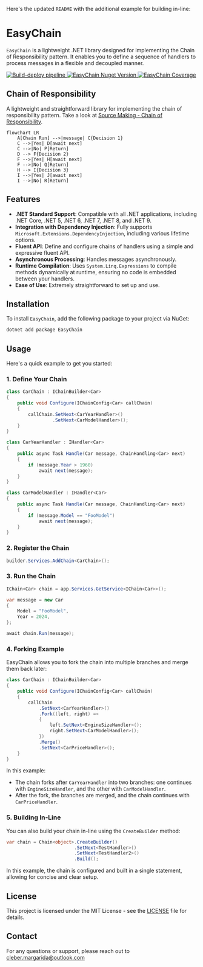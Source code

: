 Here's the updated `README` with the additional example for building in-line:

# EasyChain

`EasyChain` is a lightweight .NET library designed for implementing the Chain of Responsibility pattern. It enables you to define a sequence of handlers to process messages in a flexible and decoupled manner.

<p align="left">
  <a href="https://github.com/cleberMargarida/easy-chain/actions/workflows/workflow.yml">
    <img src="https://github.com/cleberMargarida/easy-chain/actions/workflows/workflow.yml/badge.svg" alt="Build-deploy pipeline">
  </a>
  <a href="https://www.nuget.org/packages/EasyChain">
    <img src="https://img.shields.io/nuget/vpre/EasyChain.svg" alt="EasyChain Nuget Version">
  </a>  
  <a href="https://github.com/cleberMargarida/easy-chain/actions/runs/10553862586#summary-29234823720">
    <img src="https://camo.githubusercontent.com/64e5de57df4409175a42e38d3fe23291f6fe8bc1ccf2bf2a2007c7af2df7832c/68747470733a2f2f696d672e736869656c64732e696f2f62616467652f436f6465253230436f7665726167652d38342532352d737563636573733f7374796c653d666c6174" alt="EasyChain Coverage">
  </a>
</p>

## Chain of Responsibility

A lightweight and straightforward library for implementing the chain of responsibility pattern. 
Take a look at [Source Making - Chain of Responsibility](https://sourcemaking.com/design_patterns/chain_of_responsibility).

```mermaid
flowchart LR
    A[Chain Run] -->|message| C{Decision 1}
    C -->|Yes| D[await next]
    C -->|No| P[Return]
    D --> F{Decision 2}
    F -->|Yes| H[await next]
    F -->|No| Q[Return]
    H --> I{Decision 3}
    I -->|Yes| J[await next]
    I -->|No| R[Return]
```

## Features

- **.NET Standard Support**: Compatible with all .NET applications, including .NET Core, .NET 5, .NET 6, .NET 7, .NET 8, and .NET 9.
- **Integration with Dependency Injection**: Fully supports `Microsoft.Extensions.DependencyInjection`, including various lifetime options.
- **Fluent API**: Define and configure chains of handlers using a simple and expressive fluent API.
- **Asynchronous Processing**: Handles messages asynchronously.
- **Runtime Compilation**: Uses `System.Linq.Expressions` to compile methods dynamically at runtime, ensuring no code is embedded between your handlers.
- **Ease of Use**: Extremely straightforward to set up and use.

## Installation

To install `EasyChain`, add the following package to your project via NuGet:

```bash
dotnet add package EasyChain
```

## Usage

Here's a quick example to get you started:

### 1. Define Your Chain
```csharp
class CarChain : IChainBuilder<Car>
{
    public void Configure(IChainConfig<Car> callChain)
    {
        callChain.SetNext<CarYearHandler>()
                 .SetNext<CarModelHandler>();
    }
}

class CarYearHandler : IHandler<Car>
{
    public async Task Handle(Car message, ChainHandling<Car> next)
    {
        if (message.Year > 1960)
            await next(message);
    }
}

class CarModelHandler : IHandler<Car>
{
    public async Task Handle(Car message, ChainHandling<Car> next)
    {
        if (message.Model == "FooModel")
            await next(message);
    }
}
```

### 2. Register the Chain
```csharp
builder.Services.AddChain<CarChain>();
```

### 3. Run the Chain
```csharp
IChain<Car> chain = app.Services.GetService<IChain<Car>>();

var message = new Car
{
    Model = "FooModel",
    Year = 2024,
};

await chain.Run(message);
```

### 4. Forking Example

EasyChain allows you to fork the chain into multiple branches and merge them back later:

```csharp
class CarChain : IChainBuilder<Car>
{
    public void Configure(IChainConfig<Car> callChain)
    {
        callChain
            .SetNext<CarYearHandler>()
            .Fork((left, right) =>
            {
                left.SetNext<EngineSizeHandler>();
                right.SetNext<CarModelHandler>();
            })
            .Merge()
            .SetNext<CarPriceHandler>();
    }
}
```

In this example:
- The chain forks after `CarYearHandler` into two branches: one continues with `EngineSizeHandler`, and the other with `CarModelHandler`.
- After the fork, the branches are merged, and the chain continues with `CarPriceHandler`.

### 5. Building In-Line

You can also build your chain in-line using the `CreateBuilder` method:

```csharp
var chain = Chain<object>.CreateBuilder()
                         .SetNext<TestHandler>()
                         .SetNext<TestHandler2>()
                         .Build();
```

In this example, the chain is configured and built in a single statement, allowing for concise and clear setup.

## License

This project is licensed under the MIT License - see the [LICENSE](https://github.com/git/git-scm.com/blob/main/MIT-LICENSE.txt) file for details.

## Contact

For any questions or support, please reach out to cleber.margarida@outlook.com
